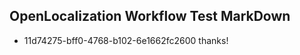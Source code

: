 ## OpenLocalization Workflow Test MarkDown
* 11d74275-bff0-4768-b102-6e1662fc2600 thanks!

<!--HONumber=Sep16_HO2-->


